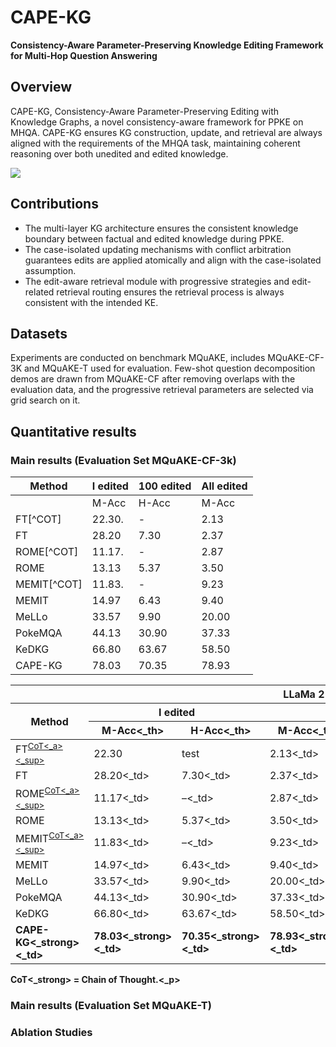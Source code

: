 # CAPE-KG
**Consistency-Aware Parameter-Preserving Knowledge Editing Framework for Multi-Hop Question Answering**
## Overview
CAPE-KG, Consistency-Aware Parameter-Preserving Editing with Knowledge Graphs, a novel consistency-aware framework for PPKE on MHQA. CAPE-KG ensures KG construction, update, and retrieval are always aligned with the requirements of the MHQA task, maintaining coherent reasoning over both unedited and edited knowledge.

![](README/method%20graph.png)


## Contributions
* The multi-layer KG architecture ensures the consistent knowledge boundary between factual and edited knowledge during PPKE.
* The case-isolated updating mechanisms with conflict arbitration guarantees edits are applied atomically and align with the case-isolated assumption.
* The edit-aware retrieval module with progressive strategies and edit-related retrieval routing ensures the retrieval process is always consistent with the intended KE.

## Datasets
Experiments are conducted on benchmark MQuAKE, includes MQuAKE-CF-3K and MQuAKE-T used for evaluation. Few-shot question decomposition demos are drawn from MQuAKE-CF after removing overlaps with the evaluation data, and the progressive retrieval
parameters are selected via grid search on it.

## Quantitative results
### Main results (Evaluation Set MQuAKE-CF-3k)
| Method   |        I edited        |       100 edited       |       All edited       |
|----------|------------------------|------------------------|------------------------|
|          | M-Acc   | H-Acc         | M-Acc   | H-Acc         | M-Acc   | H-Acc         |
| FT[^COT]| 22.30.  | -         | 2.13   | -         | OOM   | -         |
| FT    | 28.20   | 7.30        | 2.37   | 0.03         | OOM   | OOM        |
| ROME[^COT]| 11.17.  | -         | 2.87   | -         | 2.77   | -         |
| ROME   | 13.13   | 5.37        | 3.50   | 0.03         | 3.63   | 0.10        |
| MEMIT[^COT]| 11.83.  | -         | 9.23   | -         | 5.57  | -         |
| MEMIT   | 14.97   | 6.43        | 9.40   |2.47         | 2.30   |0.37       |
| MeLLo| 33.57  | 9.90        |20.00   | 10.07         | 17.33  | 9.90         |
| PokeMQA   | 44.13   | 30.90       | 37.33   |27.83         | 32.83   |23.87       |
| KeDKG    | 66.80   | 63.67         | 58.50   | 55.37         | 48.30   | 43.90         |
| CAPE-KG  | 78.03   | 70.35         | 78.93   | 71.02         | 78.38   | 70.84         |


<table>
  <thead>
    <tr>
      <th colspan="7" style="text-align:center;">LLaMa 2-7B</th>
    </tr>
    <tr>
      <th rowspan="2">Method</th>
      <th colspan="2">I edited</th>
      <th colspan="2">100 edited</th>
      <th colspan="2">All edited</th>
    </tr>
    <tr>
      <th>M-Acc<_th><th>H-Acc<_th>
      <th>M-Acc<_th><th>H-Acc<_th>
      <th>M-Acc<_th><th>H-Acc<_th>
    </tr>
  </thead>
  <tbody>
    <tr>
      <td>FT<sup><a href="#cot">CoT<_a><_sup></td>
      <td>22.30<td>test
      <td>2.13<_td><td>–<_td>
      <td>OOM<_td><td>–<_td>
    </tr>
    <tr>
      <td>FT</td>
      <td>28.20<_td><td>7.30<_td>
      <td>2.37<_td><td>0.03<_td>
      <td>OOM<_td><td>OOM<_td>
    </tr>
    <tr>
      <td>ROME<sup><a href="#cot">CoT<_a><_sup></td>
      <td>11.17<_td><td>–<_td>
      <td>2.87<_td><td>–<_td>
      <td>2.77<_td><td>–<_td>
    </tr>
    <tr>
      <td>ROME</td>
      <td>13.13<_td><td>5.37<_td>
      <td>3.50<_td><td>0.03<_td>
      <td>3.63<_td><td>0.10<_td>
    </tr>
    <tr>
      <td>MEMIT<sup><a href="#cot">CoT<_a><_sup></td>
      <td>11.83<_td><td>–<_td>
      <td>9.23<_td><td>–<_td>
      <td>5.57<_td><td>–<_td>
    </tr>
    <tr>
      <td>MEMIT</td>
      <td>14.97<_td><td>6.43<_td>
      <td>9.40<_td><td>2.47<_td>
      <td>2.30<_td><td>0.37<_td>
    </tr>
    <tr>
      <td>MeLLo</td>
      <td>33.57<_td><td>9.90<_td>
      <td>20.00<_td><td>10.07<_td>
      <td>17.33<_td><td>9.90<_td>
    </tr>
    <tr>
      <td>PokeMQA</td>
      <td>44.13<_td><td>30.90<_td>
      <td>37.33<_td><td>27.83<_td>
      <td>32.83<_td><td>23.87<_td>
    </tr>
    <tr>
      <td>KeDKG</td>
      <td>66.80<_td><td>63.67<_td>
      <td>58.50<_td><td>55.37<_td>
      <td>48.30<_td><td>43.90<_td>
    </tr>
    <tr>
      <td><strong>CAPE-KG<_strong><_td>
      <td><strong>78.03<_strong><_td><td><strong>70.35<_strong><_td>
      <td><strong>78.93<_strong><_td><td><strong>71.02<_strong><_td>
      <td><strong>78.38<_strong><_td><td><strong>70.84<_strong><_td>
    </tr>
  </tbody>
</table>

<p id="cot"><strong>CoT<_strong> = Chain of Thought.<_p>




### Main results (Evaluation Set MQuAKE-T)
### Ablation Studies


